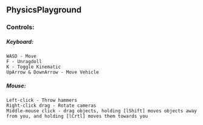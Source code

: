 ## PhysicsPlayground

### Controls:

##### Keyboard:
	WASD - Move
	F - Unragdoll
	K - Toggle Kinematic
	UpArrow & DownArrow - Move Vehicle

##### Mouse:
	Left-click - Throw hammers
	Right-click drag - Rotate cameras
	Middle-mouse click - drag objects, holding [lShift] moves objects away
	from you, and holding [lCrtl] moves them towards you
	
	